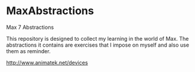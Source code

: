 # MaxAbstractions
Max 7 Abstractions

This repository is designed to collect my learning in the world of Max. 
The abstractions it contains are exercises that I impose on myself and also use them as reminder.

http://www.animatek.net/devices
